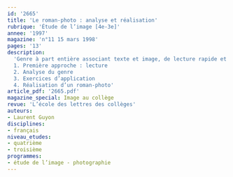 ```yaml
---
id: '2665'
title: 'Le roman-photo : analyse et réalisation'
rubrique: 'Étude de l’image [4e-3e]'
annee: '1997'
magazine: 'n°11 15 mars 1998'
pages: '13'
description: 
  'Genre à part entière associant texte et image, de lecture rapide et facile, le roman-photo touche un public important à travers des supports variés. Il peut s’inspirer d’œuvres connues, mais la plus grande part de la production fait appel à des scénarios écrits pour la circonstance. Pourquoi proposer à des élèves la réalisation d’un roman-photo ? Parce que c’est l’occasion d’analyser la notion de genre – ici, facile d’accès, et dont les règles spécifiques sont aisément repérables – et parce que sa réalisation, qui demande peu de moyens techniques, est l’occasion d’aborder concrètement l’analyse de l’image fixe et le rapport texte-image.
  1. Première approche : lecture
  2. Analyse du genre
  3. Exercices d’application
  4. Réalisation d’un roman-photo'
article_pdf: '2665.pdf'
magazine_special: Image au collège
revue: 'L’école des lettres des collèges'
auteurs:
- Laurent Guyon
disciplines:
- français
niveau_etudes:
- quatrième
- troisième
programmes:
- étude de l’image - photographie
---
```

